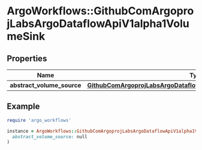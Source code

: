 # ArgoWorkflows::GithubComArgoprojLabsArgoDataflowApiV1alpha1VolumeSink

## Properties

| Name | Type | Description | Notes |
| ---- | ---- | ----------- | ----- |
| **abstract_volume_source** | [**GithubComArgoprojLabsArgoDataflowApiV1alpha1AbstractVolumeSource**](GithubComArgoprojLabsArgoDataflowApiV1alpha1AbstractVolumeSource.md) |  | [optional] |

## Example

```ruby
require 'argo_workflows'

instance = ArgoWorkflows::GithubComArgoprojLabsArgoDataflowApiV1alpha1VolumeSink.new(
  abstract_volume_source: null
)
```

